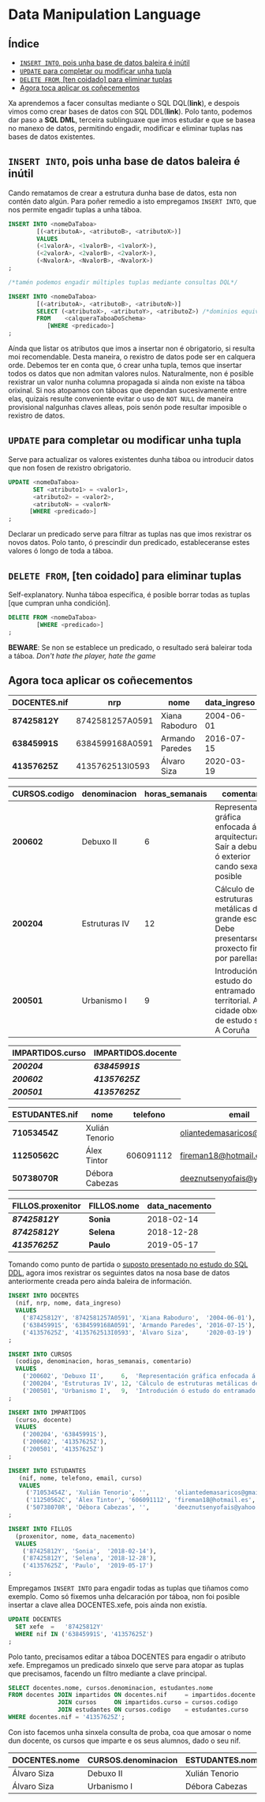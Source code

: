 # Data Manipulation Language

## Índice

- [```INSERT INTO```, pois unha base de datos baleira é inútil](#insert-into-pois-unha-base-de-datos-baleira-é-inútil)
- [```UPDATE``` para completar ou modificar unha tupla](#update-para-completar-ou-modificar-unha-tupla)
- [```DELETE FROM```, [ten coidado] para eliminar tuplas](#delete-from-ten-coidado-para-eliminar-tuplas)
- [Agora toca aplicar os coñecementos](#agora-toca-aplicar-os-coñecementos)

Xa aprendemos a facer consultas mediante o SQL DQL(**link**), e despois vimos como crear bases de datos con SQL DDL(**link**). Polo tanto, podemos dar paso a **SQL DML**, terceira sublinguaxe que imos estudar e que se basea no manexo de datos, permitindo engadir, modificar e eliminar tuplas nas bases de datos existentes.

## ```INSERT INTO```, pois unha base de datos baleira é inútil

Cando rematamos de crear a estrutura dunha base de datos, esta non contén dato algún. Para poñer remedio a isto empregamos ```INSERT INTO```, que nos permite engadir tuplas a unha táboa.

```sql
INSERT INTO <nomeDaTaboa>
	    [(<atributoA>, <atributoB>, <atributoX>)]
	    VALUES
		(<1valorA>, <1valorB>, <1valorX>),
		(<2valorA>, <2valorB>, <2valorX>),
		(<NvalorA>, <NvalorB>, <NvalorX>)
;

/*tamén podemos engadir múltiples tuplas mediante consultas DQL*/

INSERT INTO <nomeDaTaboa>
	    [(<atributoA>, <atributoB>, <atributoN>)]
		SELECT (<atributoX>, <atributoY>, <atributoZ>) /*dominios equivalentes*/
		FROM    <calqueraTaboaDoSchema>
	       [WHERE <predicado>]
;
```
Aínda que listar os atributos que imos a insertar non é obrigatorio, si resulta moi recomendable. Desta maneira, o rexistro de datos pode ser en calquera orde. Debemos ter en conta que, ó crear unha tupla, temos que insertar todos os datos que non admitan valores nulos. Naturalmente, non é posible rexistrar un valor nunha columna propagada si aínda non existe na táboa orixinal. Si nos atopamos con táboas que dependan sucesivamente entre elas, quizais resulte conveniente evitar o uso de ```NOT NULL``` de maneira provisional nalgunhas claves alleas, pois senón pode resultar imposible o rexistro de datos.

## ```UPDATE``` para completar ou modificar unha tupla

Serve para actualizar os valores existentes dunha táboa ou introducir datos que non fosen de rexistro obrigatorio. 

```sql
UPDATE <nomeDaTaboa>
       SET <atributo1> = <valor1>,
	   <atributo2> = <valor2>,
	   <atributoN> = <valorN>
      [WHERE <predicado>]
;
```
Declarar un predicado serve para filtrar as tuplas nas que imos rexistrar os novos datos. Polo tanto, ó prescindir dun predicado, estableceranse estes valores ó longo de toda a táboa.

## ```DELETE FROM```, [ten coidado] para eliminar tuplas

Self-explanatory. Nunha táboa específica, é posible borrar todas as tuplas [que cumpran unha condición].

```sql
DELETE FROM <nomeDaTaboa>
	    [WHERE <predicado>]
;
```
**BEWARE**: Se non se establece un predicado, o resultado será baleirar toda a táboa. *Don't hate the player, hate the game*

## Agora toca aplicar os coñecementos

| DOCENTES.nif  | nrp             | nome            | data_ingreso | xefe        |
|---------------|-----------------|-----------------|--------------|-------------|
| **87425812Y** | 8742581257A0591 | Xiana Raboduro  | 2004-06-01   |             |
| **63845991S** | 6384599168A0591 | Armando Paredes | 2016-07-15   | *87425812Y* |
| **41357625Z** | 4135762513I0593 | Álvaro Siza     | 2020-03-19   | *87425812Y* |


| CURSOS.codigo | denominacion  | horas_semanais | comentario                                                                                        |
|---------------|---------------|----------------|---------------------------------------------------------------------------------------------------|
| **200602**    | Debuxo II     | 6              | Representación gráfica enfocada á arquitectura. Saír a debuxar ó exterior cando sexa posible      |
| **200204**    | Estruturas IV | 12             | Cálculo de estruturas metálicas de grande escala. Debe presentarse un proxecto final por parellas |
| **200501**    | Urbanismo I   | 9              | Introdución ó estudo do entramado territorial. A cidade obxecto de estudo será A Coruña           |

| IMPARTIDOS.curso | IMPARTIDOS.docente |
|------------------|--------------------|
| ***200204***     | ***63845991S***    |
| ***200602***     | ***41357625Z***    |
| ***200501***     | ***41357625Z***    |

| ESTUDANTES.nif | nome           | telefono  | email                        | curso    |
|----------------|----------------|-----------|------------------------------|----------|
| **71053454Z**  | Xulián Tenorio |           | oliantedemasaricos@gmail.com | *200204* |
| **11250562C**  | Álex Tintor    | 606091112 | fireman18@hotmail.es         | *200602* |
| **50738070R**  | Débora Cabezas |           | deeznutsenyofais@yahoo.com   | *200501* |

| FILLOS.proxenitor | FILLOS.nome | data_nacemento |
|-------------------|-------------|----------------|
| ***87425812Y***   | **Sonia**   | 2018-02-14     |
| ***87425812Y***   | **Selena**  | 2018-12-28     |
| ***41357625Z***   | **Paulo**   | 2019-05-17     |

Tomando como punto de partida o [suposto presentado no estudo do SQL DDL](DDL.md#agora-toca-aplicar-os-coñecementos), agora imos rexistrar os seguintes datos na nosa base de datos anteriormente creada pero aínda baleira de información.

```sql
INSERT INTO DOCENTES 
  (nif, nrp, nome, data_ingreso)
  VALUES
    ('87425812Y', '8742581257A0591', 'Xiana Raboduro',  '2004-06-01'),
    ('63845991S', '6384599168A0591', 'Armando Paredes', '2016-07-15'),
    ('41357625Z', '4135762513I0593', 'Álvaro Siza',     '2020-03-19')
;

INSERT INTO CURSOS
  (codigo, denominacion, horas_semanais, comentario)
  VALUES
    ('200602', 'Debuxo II',     6,  'Representación gráfica enfocada á arquitectura. Saír a debuxar ó exterior cando sexa posible'),
    ('200204', 'Estruturas IV', 12, 'Cálculo de estruturas metálicas de grande escala. Debe presentarse un proxecto final por parellas'),
    ('200501', 'Urbanismo I',   9,  'Introdución ó estudo do entramado territorial. A cidade obxecto de estudo será A Coruña')
;

INSERT INTO IMPARTIDOS
  (curso, docente)
  VALUES
    ('200204', '63845991S'),
    ('200602', '41357625Z'),
    ('200501', '41357625Z')
;

INSERT INTO ESTUDANTES
   (nif, nome, telefono, email, curso)
   VALUES
     ('71053454Z', 'Xulián Tenorio', '',       'oliantedemasaricos@gmail.com', '200602'),
     ('11250562C', 'Álex Tintor', '606091112', 'fireman18@hotmail.es',         '200204'),
     ('50738070R', 'Débora Cabezas', '',       'deeznutsenyofais@yahoo.com',   '200501')
;

INSERT INTO FILLOS
  (proxenitor, nome, data_nacemento)
  VALUES
    ('87425812Y', 'Sonia',  '2018-02-14'),
    ('87425812Y', 'Selena', '2018-12-28'),
    ('41357625Z', 'Paulo',  '2019-05-17')
;
```
Empregamos ```INSERT INTO``` para engadir todas as tuplas que tiñamos como exemplo. Como só fixemos unha delcaración por táboa, non foi posible insertar a clave allea DOCENTES.xefe, pois aínda non existía.

```sql
UPDATE DOCENTES
  SET xefe  =   '87425812Y'
  WHERE nif IN ('63845991S', '41357625Z') 
;
```
Polo tanto, precisamos editar a táboa DOCENTES para engadir o atributo xefe. Empregamos un predicado sinxelo que serve para atopar as tuplas que precisamos, facendo un filtro mediante a clave principal.

```sql
SELECT docentes.nome, cursos.denominacion, estudantes.nome
FROM docentes JOIN impartidos ON docentes.nif     = impartidos.docente
              JOIN cursos     ON impartidos.curso = cursos.codigo
              JOIN estudantes ON cursos.codigo    = estudantes.curso
WHERE docentes.nif = '41357625Z';
```
Con isto facemos unha sinxela consulta de proba, coa que amosar o nome dun docente, os cursos que imparte e os seus alumnos, dado o seu nif.

| DOCENTES.nome | CURSOS.denominacion | ESTUDANTES.nome |
|---------------|---------------------|-----------------|
| Álvaro Siza   | Debuxo II           | Xulián Tenorio  |
| Álvaro Siza   | Urbanismo I         | Débora Cabezas  |

